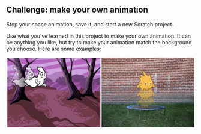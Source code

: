 ## Challenge: make your own animation

Stop your space animation, save it, and start a new Scratch project.

Use what you've learned in this project to make your own animation. It can be anything you like, but try to make your animation match the background you choose. Here are some examples:

![screenshot](images/space-egs.png)
